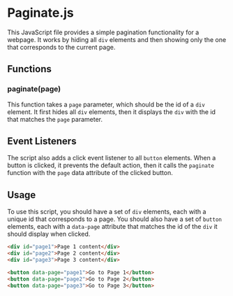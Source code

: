 # Paginate.js

This JavaScript file provides a simple pagination functionality for a webpage. It works by hiding all `div` elements and then showing only the one that corresponds to the current page.

## Functions

### paginate(page)

This function takes a `page` parameter, which should be the id of a `div` element. It first hides all `div` elements, then it displays the `div` with the id that matches the `page` parameter.

## Event Listeners

The script also adds a click event listener to all `button` elements. When a button is clicked, it prevents the default action, then it calls the `paginate` function with the `page` data attribute of the clicked button.

## Usage

To use this script, you should have a set of `div` elements, each with a unique id that corresponds to a page. You should also have a set of `button` elements, each with a `data-page` attribute that matches the id of the `div` it should display when clicked.

```html
<div id="page1">Page 1 content</div>
<div id="page2">Page 2 content</div>
<div id="page3">Page 3 content</div>

<button data-page="page1">Go to Page 1</button>
<button data-page="page2">Go to Page 2</button>
<button data-page="page3">Go to Page 3</button>